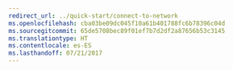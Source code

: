 ```yaml
---
redirect_url: ../quick-start/connect-to-network
ms.openlocfilehash: cba03be09dc045f10a61b401788fc6b78396c04d
ms.sourcegitcommit: 65de5708bec89f01ef7b7d2df2a87656b53c3145
ms.translationtype: HT
ms.contentlocale: es-ES
ms.lasthandoff: 07/21/2017
---
```

